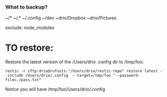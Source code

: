 ### What to backup?

~/*
~/.*
~/.config
~/dev
~drio/Dropbox
~drio/Pictures

exclude: node_modules

# TO restore:

Restore the latest version of the /Users/drio .config dir to /tmp/foo:

`restic -r sftp:drio@rufusts:"/Users/drio/restic-repo" restore latest --include /Users/drio/.config  --target=/tmp/foo "--password-file=./pass.txt"`

Notice you will have /tmp/foo/Users/drio/.config
